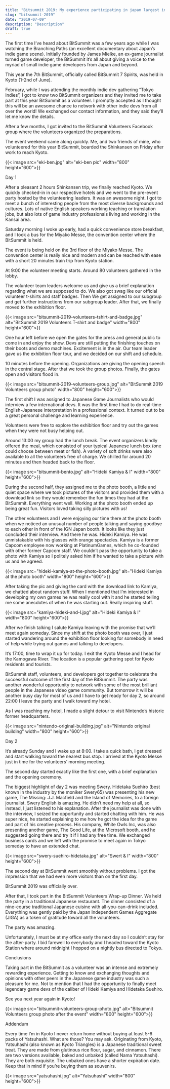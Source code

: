 ```yaml
---
title: "Bitsummit 2019: My experience participating in japan largest indie game show as a volunteer"
slug: "bitsummit-2019"
date: "2019-07-09"
description: "Description"
draft: true
---
```


The first time I’ve heard about BitSummit was a few years ago while I was watching the Branching Paths (an excellent documentary about Japan’s indie game scene). Initially founded by James Mielke, an ex-game journalist turned game developer, the BitSummit it’s all about giving a voice to the myriad of small indie game developers from Japan and beyond. 

This year the 7th BitSummit, officially called BitSummit 7 Spirits, was held in Kyoto (1-2nd of June).

February, while I was attending the monthly indie dev gathering “Tokyo Indies”, I got to know two BitSummit organizers and they invited me to take part at this year BitSummit as a volunteer. I promptly accepted as I thought this will be an awesome chance to network with other indie devs from all over the world! We exchanged our contact information, and they said they’ll let me know the details.

After a few months, I got invited to the BitSummit Volunteers Facebook group where the volunteers organized the preparations.

The event weekend came along quickly. Me, and two friends of mine, who volunteered for this year BitSummit, boarded the Shinkansen on Friday after work to reach Kyoto.

{{< image src="eki-ben.jpg" alt="eki-ben pic" width="800" height="600">}}

Day 1

After a pleasant 2 hours Shinkansen trip, we finally reached Kyoto. We quickly checked-in in our respective hotels and we went to the pre-event party hosted by the volunteering leaders. It was an awesome night. I got to meet a bunch of interesting people from the most diverse backgrounds and cultures. Lots of native English speakers working teaching or translation jobs, but also lots of game industry professionals living and working in the Kansai area. 

Saturday morning I woke up early, had a quick convenience store breakfast, and I took a bus for the Miyako Messe, the convention center where the BitSummit is held.

The event is being held on the 3rd floor of the Miyako Messe. The convention center is really nice and modern and can be reached with ease with a short 20 minutes train trip from Kyoto station.  

At 9:00 the volunteer meeting starts. Around 80 volunteers gathered in the lobby. 

The volunteer team leaders welcome us and give us a brief explanation regarding what we are supposed to do. We also got swag like our official volunteer t-shirts and staff badges. Then We get assigned to our subgroup and get further instructions from our subgroup leader.
After that, we finally moved to the exhibition floor.

{{< image src="bitsummit-2019-volunteers-tshirt-and-badge.jpg" alt="BitSummit 2019 Volunteers T-shirt and badge" width="800" height="600">}}

One hour left before we open the gates for the press and general public to come in and enjoy the show. Devs are still putting the finishing touches on their boots and demo machines. Excitement is in the air. Our team leader gave us the exhibition floor tour, and we decided on our shift and schedule.

10 minutes before the opening. Organizations are giving the opening speech in the central stage. After that we took the group photos. Finally, the gates open and visitors flood in.

{{< image src="bitsummit-2019-volunteers-group.jpg" alt="BitSummit 2019 Volunteers group photo" width="800" height="600">}}

The first shift I was assigned to Japanese Game Journalists who would interview a few international devs. It was the first time I had to do real-time English-Japanese interpretation in a professional context. It turned out to be a great personal challenge and learning experience. 

Volunteers were free to explore the exhibition floor and try out the games when they were not busy helping out.

Around 13:00 my group had the lunch break. The event organizers kindly offered the meal, which consisted of your typical Japanese lunch box (one could choose between meat or fish). A variety of soft drinks were also available to all the volunteers free of charge. We chilled for around 20 minutes and then headed back to the floor.

{{< image src="bitsummit-bento.jpg" alt="Hideki Kamiya & I" width="800" height="600">}}

During the second half, they assigned me to the photo booth, a little and quiet space where we took pictures of the visitors and provided them with a download link so they would remember the fun times they had at the BitSummit. Everything went well. Working at the photo booth ended up being great fun. Visitors loved taking silly pictures with us!

The other volunteers and I were enjoying our time there at the photo booth when we noticed an unusual number of people talking and saying goodbye to each other in front of the IGN Japan booth. It looks like they just concluded their interview. And there he was. Hideki Kamiya. He was unmistakable with his glasses with orange spectacles. Kamiya is a former Capcom employee now working at PlatinumGames, which he co-founded with other former Capcom staff. We couldn’t pass the opportunity to take a photo with Kamiya so I politely asked him if he wanted to take a picture with us and he agreed. 

{{< image src="hideki-kamiya-at-the-photo-booth.jpg" alt="Hideki Kamiya at the photo booth" width="800" height="600">}}

After taking the pic and giving the card with the download link to Kamiya, we chatted about random stuff. When I mentioned that I’m interested in developing my own games he was really cool with it and he started telling me some anecdotes of when he was starting out. Really inspiring stuff.

{{< image src="kamiya-hideki-and-I.jpg" alt="Hideki Kamiya & I" width="800" height="600">}}

After we finish talking I salute Kamiya leaving with the promise that we’ll meet again someday. Since my shift at the photo booth was over, I just started wandering around the exhibition floor looking for somebody in need of help while trying out games and talking to developers. 

It’s 17:00, time to wrap it up for today. I exit the Kyoto Messe and I head for the Kamogawa River. The location is a popular gathering spot for Kyoto residents and tourists.

BitSummit staff, volunteers, and developers got together to celebrate the successful outcome of the first day of the BitSummit. The party was another wonderful opportunity to network with some of the most brilliant people in the Japanese video game community. But tomorrow it will be another busy day for most of us and I have to get ready for day 2, so around 22:00 I leave the party and I walk toward my hotel.

As I was reaching my hotel, I made a slight detour to visit Nintendo’s historic former headquarters.

{{< image src="nintendo-original-building.jpg" alt="Nintendo original building" width="800" height="600">}}

Day 2

It’s already Sunday and I wake up at 8:00. I take a quick bath, I get dressed and start walking toward the nearest bus stop. I arrived at the Kyoto Messe just in time for the volunteers’ morning meeting.

The second day started exactly like the first one, with a brief explanation and the opening ceremony.

The biggest highlight of day 2 was meeting Swery. Hidetaka Suehiro (best known in the industry by the moniker Swery65) was presenting his new game, The Missing: J.J. Macfield and the Island of Memories, to a foreign journalist. Swery English is amazing. He didn’t need my help at all, so instead, I just listened to his explanation. After the journalist was done with the interview, I seized the opportunity and started chatting with him. He was super nice, he started explaining to me how he got the idea for the game and part of his creative process. His company, White Owls Inc, was also presenting another game, The Good Life, at the Microsoft booth, and he suggested going there and try it if I had any free time. We exchanged business cards and we left with the promise to meet again in Tokyo someday to have an extended chat. 

{{< image src="swery-suehiro-hidetaka.jpg" alt="Swert & I" width="800" height="600">}}

The second day at BitSummit went smoothly without problems. I got the impression that we had even more visitors than on the first day. 

BitSummit 2019 was officially over.

After that, I took part in the BitSummit Volunteers Wrap-up Dinner. We held the party in a traditional Japanese restaurant. The dinner consisted of a nine-course traditional Japanese cuisine with all-you-can-drink included. Everything was gently paid by the Japan Independent Games Aggregate (JIGA) as a token of gratitude toward all the volunteers. 

The party was amazing.

Unfortunately, I must be at my office early the next day so I couldn’t stay for the after-party. I bid farewell to everybody and I headed toward the Kyoto Station where around midnight I hopped on a nightly bus directed to Tokyo.

Conclusions

Taking part in the BitSummit as a volunteer was an intense and extremely rewarding experience. Getting to know and exchanging thoughts and opinions with other peers in the Japanese game industry was such a pleasure for me. Not to mention that I had the opportunity to finally meet legendary game devs of the caliber of Hideki Kamiya and Hidetaka Suehiro.

See you next year again in Kyoto!

{{< image src="bitsummit-volunteers-group-photo.jpg" alt="Bitsummit Volunteers group photo after the event" width="800" height="600">}}

Addendum

Every time I’m in Kyoto I never return home without buying at least 5-6 packs of Yatsuhashi. What are those? You may ask. Originating from Kyoto, Yatsuhashi (also known as Kyoto Triangles) is a Japanese traditional sweet treat. They are made from glutinous rice flour, sugar, and cinnamon. There are two versions available, baked and unbaked (called Nama Yatsuhashi). They are both exquisite. The unbaked ones have a shorter expiration date. Keep that in mind if you’re buying them as souvenirs.

{{< image src="yatsuhashi.jpg" alt="Yatsuhashi" width="800" height="600">}}

